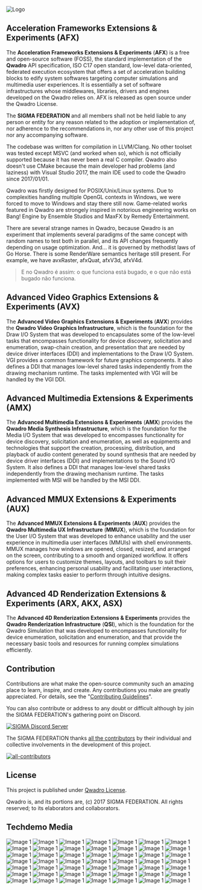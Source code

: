 ![Logo](doc/qwadro-banner-2048x520-bg-t.png)

## Acceleration Frameworks Extensions & Experiments (AFX)
The **Acceleration Frameworks Extensions & Experiments** (**AFX**) is a free and open-source software (FOSS), the standard implementation of the **Qwadro** API specification, ISO C17 open standard, low-level data-oriented, federated execution ecosystem that offers a set of acceleration building blocks to edify system softwares targeting computer simulations and multimedia user experiences. It is essentially a set of software infrastructures whose middlewares, libraries, drivers and engines developed on the Qwadro relies on. AFX is released as open source under the Qwadro License.

The **SIGMA FEDERATION** and all members shall not be held liable to any person or entity for any reason related to the adoption or implementation of, nor adherence to the recommendations in, nor any other use of this project nor any accompanying software.

The codebase was written for compilation in LLVM/Clang. No other toolset was tested except MSVC (and worked when so), which is not officially supported because it has never been a real C compiler. Qwadro also doesn't use CMake because the main developer had problems (and laziness) with Visual Studio 2017, the main IDE used to code the Qwadro since 2017/01/01.

Qwadro was firstly designed for POSIX/Unix/Linux systems. Due to complexities handling multiple OpenGL contexts in Windows, we were forced to move to Windows and stay there still now. Game-related works featured in Qwadro are strongely inspired in notorious engineering works on Bang! Engine by Ensemble Studios and MaxFX by Remedy Entertainment.

There are several strange names in Qwadro, because Qwadro is an experiment that implements several paradigms of the same concept with random names to test both in parallel, and its API changes frequently depending on usage optimization. And... it is governed by methodist laws of Go Horse.
There is some RenderWare semantics heritage still present. For example, we have avxRaster, afxQuat, afxV3d, afxV4d.

> E no Qwadro é assim: o que funciona está bugado, e o que não está bugado não funciona.

## Advanced Video Graphics Extensions & Experiments (AVX)
The **Advanced Video Graphics Extensions & Experiments** (**AVX**) provides the **Qwadro Video Graphics Infrastructure**, which is the foundation for the Draw I/O System that was developed to encapsulates some of the low-level tasks that encompasses functionality for device discovery, solicitation and enumeration, swap-chain creation, and presentation that are needed by device driver interfaces (DDI) and implementations to the Draw I/O System. VGI provides a common framework for future graphics components. It also defines a DDI that manages low-level shared tasks independently from the drawing mechanism runtime. The tasks implemented with VGI will be handled by the VGI DDI.

## Advanced Multimedia Extensions & Experiments (AMX)
The **Advanced Multimedia Extensions & Experiments** (**AMX**) provides the **Qwadro Media Synthesis Infrastructure**, which is the foundation for the Media I/O System that was developed to encompasses functionality for device discovery, solicitation and enumeration, as well as equipments and technologies that support the creation, processing, distribution, and playback of audio content generated by sound synthesis that are needed by device driver interfaces (DDI) and implementations to the Sound I/O System. It also defines a DDI that manages low-level shared tasks independently from the drawing mechanism runtime. The tasks implemented with MSI will be handled by the MSI DDI.

## Advanced MMUX Extensions & Experiments (AUX)
The **Advanced MMUX Extensions & Experiments** (**AUX**) provides the **Qwadro Multimedia UX Infrastructure** (**MMUX**), which is the foundation for the User I/O System that was developed to enhance usability and the user experience in multimedia user interfaces (MMUIs) with shell environments. MMUX manages how windows are opened, closed, resized, and arranged on the screen, contributing to a smooth and organized workflow. It offers options for users to customize themes, layouts, and toolbars to suit their preferences, enhancing personal usability and facilitating user interactions, making complex tasks easier to perform through intuitive designs.

## Advanced 4D Renderization Extensions & Experiments (ARX, AKX, ASX)
The **Advanced 4D Renderization Extensions & Experiments** provides the **Qwadro Renderization Infrastructure** (**QSI**), which is the foundation for the Qwadro Simulation that was developed to encompasses functionality for device enumeration, solicitation and enumeration, and that provide the necessary basic tools and resources for running complex simulations efficiently.

## Contribution

Contributions are what make the open-source community such an amazing place to learn, inspire, and create. Any contributions you make are greatly appreciated. For details, see the "[Contributing Guidelines][contribute-guide]".

You can also contribute or address to any doubt or difficult although by join the SIGMA FEDERATION's gathering point on Discord.

[![SIGMA Discord Server](https://discord.com/api/guilds/349379672351571969/widget.png?style=banner2)](https://sigmaco.org/discord)

The SIGMA FEDERATION thanks [all the contributors][contributors] by their individual and collective involvements in the development of this project.

[![all-contributors](https://contrib.rocks/image?repo=sigmaco/afx&columns=16)][contributors]

## License

This project is published under [Qwadro License][license].

Qwadro is, and its portions are, (c) 2017 SIGMA FEDERATION. All rights reserved; to its elaborators and collaborators.

[license]: https://github.com/sigmaco/afx/blob/master/LICENSE.txt
[contributors]: https://github.com/sigmaco/afx/graphs/contributors
[contribute-guide]: https://github.com/sigmaco/afx/blob/master/docs/CONTRIBUTING.md

## Techdemo Media

![Image 1](doc/img/ScreenShot_20200401222851.png)
![Image 1](doc/img/ScreenShot_20200322030852.png)
![Image 1](doc/img/ScreenShot_20200314032422.png)
![Image 1](doc/img/ScreenShot_20200314032338.png)
![Image 1](doc/img/ScreenShot_20200314032134.png)
![Image 1](doc/img/ScreenShot_20200314032048.png)
![Image 1](doc/img/ScreenShot_20200228000223.png)
![Image 1](doc/img/ScreenShot_20191117124129.png)
![Image 1](doc/img/ScreenShot_20191014011409.png)
![Image 1](doc/img/ScreenShot_20191005214808.png)
![Image 1](doc/img/ScreenShot_20191003014004.png)
![Image 1](doc/img/ScreenShot_20191003013922.png)
![Image 1](doc/img/ScreenShot_20191003013841.png)
![Image 1](doc/img/ScreenShot_20191003013830.png)
![Image 1](doc/img/ScreenShot_20190912204603.png)
![Image 1](doc/img/ScreenShot_20190912204537.png)
![Image 1](doc/img/ScreenShot_20190912204452.png)
![Image 1](doc/img/ScreenShot_20190912204331.png)
![Image 1](doc/img/ScreenShot_20190912204311.png)
![Image 1](doc/img/unknown%20(32).png)
![Image 1](doc/img/unknown%20(31).png)
![Image 1](doc/img/unknown%20(29).png)
![Image 1](doc/img/unknown%20(28).png)
![Image 1](doc/img/unknown%20(27).png)
![Image 1](doc/img/unknown%20(26).png)
![Image 1](doc/img/unknown%20(25).png)
![Image 1](doc/img/unknown%20(24).png)
![Image 1](doc/img/unknown%20(23).png)
![Image 1](doc/img/unknown%20(22).png)
![Image 1](doc/img/unknown%20(21).png)
![Image 1](doc/img/unknown%20(20).png)
![Image 1](doc/img/unknown%20(19).png)
![Image 1](doc/img/unknown%20(18).png)
![Image 1](doc/img/unknown%20(17).png)
![Image 1](doc/img/unknown%20(16).png)
![Image 1](doc/img/unknown%20(15).png)
![Image 1](doc/img/unknown%20(14).png)
![Image 1](doc/img/unknown%20(13).png)
![Image 1](doc/img/unknown%20(12).png)
![Image 1](doc/img/unknown%20(11).png)
![Image 1](doc/img/unknown%20(10).png)
![Image 1](doc/img/unknown%20(9).png)
![Image 1](doc/img/unknown%20(8).png)
![Image 1](doc/img/unknown%20(7).png)
![Image 1](doc/img/unknown%20(6).png)
![Image 1](doc/img/unknown%20(5).png)
![Image 1](doc/img/unknown%20(4).png)
![Image 1](doc/img/unknown%20(3).png)
![Image 1](doc/img/unknown%20(2).png)
